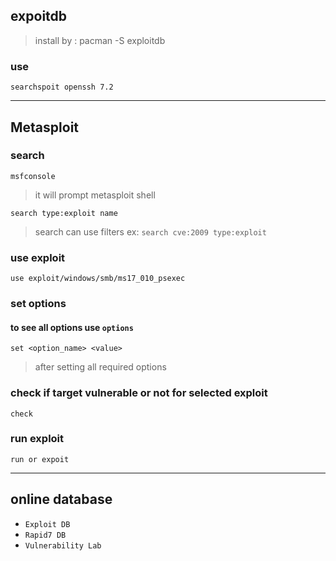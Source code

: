 ## expoitdb 
> install by : pacman -S exploitdb 

### use
 `searchspoit openssh 7.2`
 
 ---
 ## Metasploit
 ### search
 
 `msfconsole`
 > it will prompt metasploit shell
 
`search type:exploit name`
>search can use filters
>ex: `search cve:2009 type:exploit`

### use exploit
`use exploit/windows/smb/ms17_010_psexec`

### set options
#### to see all options use `options`
`set <option_name> <value>`
>after setting all required options

### check if target vulnerable or not for selected exploit 
`check`
### run exploit
`run or expoit`
 
 ---
 ## online database
 * `Exploit DB`
 * `Rapid7 DB`
 * `Vulnerability Lab`